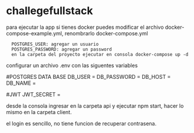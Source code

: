 # challegefullstack
para ejecutar la app
si tienes docker puedes modificar el archivo docker-compose-example.yml, renombrarlo docker-compose.yml

      POSTGRES_USER: agregar un usuario
      POSTGRES_PASSWORD: agregar un password
      en la carpeta del proyecto ejecutar en consola docker-compose up -d 
      
configurar un archivo .env con las siguentes variables
      
 
#POSTGRES DATA BASE
DB_USER = 
DB_PASSWORD = 
DB_HOST =
DB_NAME = 

#JWT
JWT_SECRET = 

desde la consola ingresar en la carpeta api y ejecutar npm start, hacer lo mismo en la carpeta client.

el login es sencillo, no tiene funcion de recuperar contrasena. 
